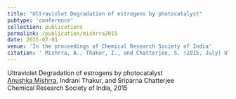 ```yaml
---
title: "Ultraviolet Degradation of estrogens by photocatalyst"
pubtype: 'conference'
collection: publications
permalink: /publication/mishrra2015
date: 2015-07-01
venue: 'In the proceedings of Chemical Research Society of India'
citation: '	Mishrra, A., Thakur, I., and Chatterjee, S. (2015, July) Ultraviolet Degradation of estrogens by photocatalyst. Poster presentation in Chemical Research Society of India'
---
```

Ultraviolet Degradation of estrogens by photocatalyst<br />
<ins>Anushka Mishrra</ins>, Indrani Thakur, and Sriparna Chatterjee<br />
Chemical Research Society of India, 2015
